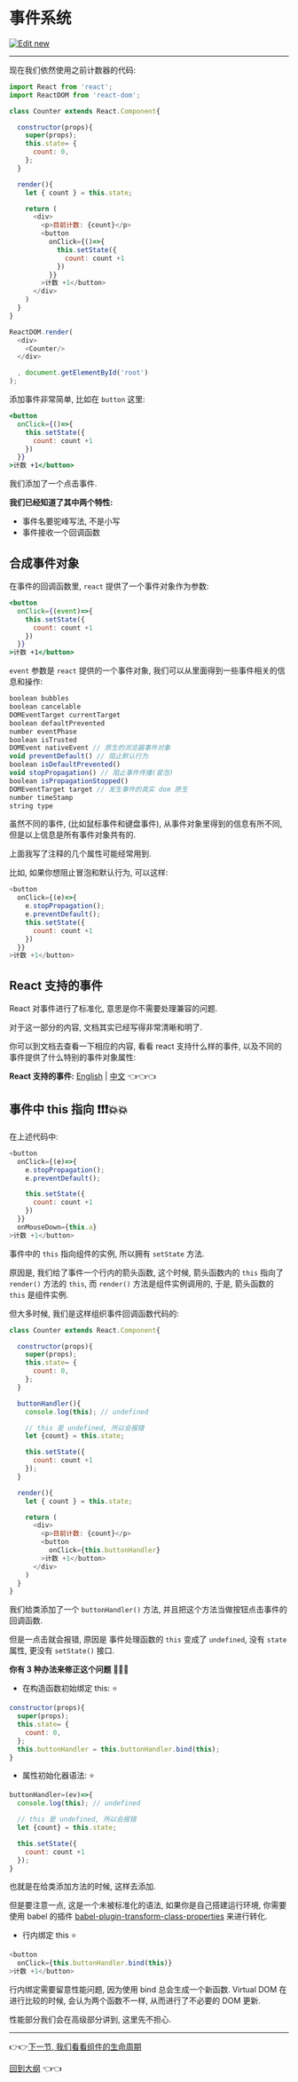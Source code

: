 # 事件系统

 [![Edit new](https://codesandbox.io/static/img/play-codesandbox.svg)](https://codesandbox.io/s/new)

---
现在我们依然使用之前计数器的代码:

```js
import React from 'react';
import ReactDOM from 'react-dom';

class Counter extends React.Component{

  constructor(props){
    super(props);
    this.state= {
      count: 0,
    };
  }

  render(){
    let { count } = this.state;

    return (
      <div>
        <p>目前计数: {count}</p>
        <button
          onClick={()=>{
            this.setState({
              count: count +1
            })
          }}
        >计数 +1</button>
      </div>
    )
  }
}

ReactDOM.render(
  <div>
    <Counter/>
  </div>

  , document.getElementById('root')
);
```

添加事件非常简单, 比如在 `button` 这里:

```jsx
<button
  onClick={()=>{
    this.setState({
      count: count +1
    })
  }}
>计数 +1</button>
```

我们添加了一个点击事件.

**我们已经知道了其中两个特性:**

- 事件名要驼峰写法, 不是小写
- 事件接收一个回调函数

## 合成事件对象

在事件的回调函数里, `react` 提供了一个事件对象作为参数:

```jsx
<button
  onClick={(event)=>{
    this.setState({
      count: count +1
    })
  }}
>计数 +1</button>
```

`event` 参数是 `react` 提供的一个事件对象, 我们可以从里面得到一些事件相关的信息和操作:


```js
boolean bubbles
boolean cancelable
DOMEventTarget currentTarget
boolean defaultPrevented
number eventPhase
boolean isTrusted
DOMEvent nativeEvent // 原生的浏览器事件对象
void preventDefault() // 阻止默认行为
boolean isDefaultPrevented()
void stopPropagation() // 阻止事件传播(冒泡)
boolean isPropagationStopped()
DOMEventTarget target // 发生事件的真实 dom 原生
number timeStamp
string type
```
虽然不同的事件, (比如鼠标事件和键盘事件), 从事件对象里得到的信息有所不同, 但是以上信息是所有事件对象共有的.

上面我写了注释的几个属性可能经常用到.

比如, 如果你想阻止冒泡和默认行为, 可以这样:

```js
<button
  onClick={(e)=>{
    e.stopPropagation();
    e.preventDefault();
    this.setState({
      count: count +1
    })
  }}
>计数 +1</button>
```

## React 支持的事件

React 对事件进行了标准化, 意思是你不需要处理兼容的问题.

对于这一部分的内容, 文档其实已经写得非常清晰和明了.

你可以到文档去查看一下相应的内容, 看看 react 支持什么样的事件, 以及不同的事件提供了什么特别的事件对象属性:

**React 支持的事件:**
[English](https://reactjs.org/docs/events.html#supported-events) |
[中文](https://doc.react-china.org/docs/events.html#%E6%94%AF%E6%8C%81%E7%9A%84%E4%BA%8B%E4%BB%B6)  :point_left::point_left::point_left:

## 事件中 this 指向 :exclamation::exclamation::exclamation::boom::boom:

在上述代码中:

```js
<button
  onClick={(e)=>{
    e.stopPropagation();
    e.preventDefault();

    this.setState({
      count: count +1
    })
  }}
  onMouseDown={this.a}
>计数 +1</button>
```

事件中的 `this` 指向组件的实例, 所以拥有 `setState` 方法.

原因是, 我们给了事件一个行内的箭头函数, 这个时候, 箭头函数内的 `this` 指向了 `render()` 方法的 `this`, 而 `render()` 方法是组件实例调用的, 于是, 箭头函数的 `this` 是组件实例.

但大多时候, 我们是这样组织事件回调函数代码的:

```js
class Counter extends React.Component{

  constructor(props){
    super(props);
    this.state= {
      count: 0,
    };
  }

  buttonHandler(){
    console.log(this); // undefined

    // this 是 undefined, 所以会报错
    let {count} = this.state;

    this.setState({
      count: count +1
    });
  }

  render(){
    let { count } = this.state;

    return (
      <div>
        <p>目前计数: {count}</p>
        <button
          onClick={this.buttonHandler}
        >计数 +1</button>
      </div>
    )
  }
}
```

我们给类添加了一个 `buttonHandler()` 方法, 并且把这个方法当做按钮点击事件的回调函数.

但是一点击就会报错, 原因是 事件处理函数的 `this` 变成了 `undefined`, 没有 `state` 属性, 更没有 `setState()` 接口.

**你有 3 种办法来修正这个问题** :cherry_blossom::cherry_blossom::cherry_blossom:

* 在构造函数初始绑定 this: :star:

```js
constructor(props){
  super(props);
  this.state= {
    count: 0,
  };
  this.buttonHandler = this.buttonHandler.bind(this);
}
```

* 属性初始化器语法: :star:

```js
buttonHandler=(ev)=>{
  console.log(this); // undefined

  // this 是 undefined, 所以会报错
  let {count} = this.state;

  this.setState({
    count: count +1
  });
}
```

也就是在给类添加方法的时候, 这样去添加.

但是要注意一点, 这是一个未被标准化的语法, 如果你是自己搭建运行环境, 你需要使用 babel 的插件 [babel-plugin-transform-class-properties](https://babel.docschina.org/docs/plugins/transform-class-properties/) 来进行转化.

* 行内绑定 this :star:

```js
<button
  onClick={this.buttonHandler.bind(this)}
>计数 +1</button>
```

行内绑定需要留意性能问题, 因为使用 bind 总会生成一个新函数. Virtual DOM 在进行比较的时候, 会认为两个函数不一样, 从而进行了不必要的 DOM 更新.

性能部分我们会在高级部分讲到, 这里先不担心.

---

:point_right::point_right:[下一节, 我们看看组件的生命周期](./10-LifeCycle.md)

[回到大纲](../README.md#outline) :point_left::point_left:
